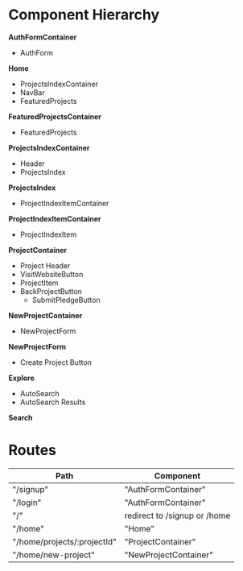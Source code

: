 # Component Hierarchy

**AuthFormContainer**
* AuthForm

**Home**
* ProjectsIndexContainer
* NavBar
* FeaturedProjects

**FeaturedProjectsContainer**
* FeaturedProjects

**ProjectsIndexContainer**
* Header
* ProjectsIndex

**ProjectsIndex**
* ProjectIndexItemContainer

**ProjectIndexItemContainer**
* ProjectIndexItem

**ProjectContainer**
* Project Header
* VisitWebsiteButton
* ProjectItem
* BackProjectButton
  * SubmitPledgeButton

**NewProjectContainer**
* NewProjectForm

**NewProjectForm**
* Create Project Button

**Explore**
* AutoSearch
* AutoSearch Results

**Search**


# Routes

| Path          | Component     |    
| ------------- |---------------|
| "/signup"     | "AuthFormContainer" |
| "/login"      | "AuthFormContainer"     |
| "/"           | redirect to /signup or /home |
| "/home"       | "Home"   |
| "/home/projects/:projectId"     | "ProjectContainer" |
| "/home/new-project"      | "NewProjectContainer"     |
